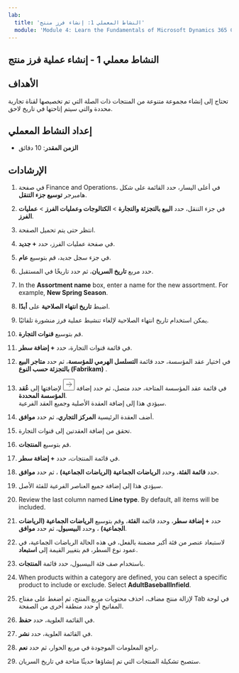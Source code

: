 ```yaml
---
lab:
  title: 'النشاط المعملي 1: إنشاء فرز منتج'
  module: 'Module 4: Learn the Fundamentals of Microsoft Dynamics 365 Commerce'
---
```


## <a name="lab-1---create-a-product-assortment"></a>النشاط معملي 1 - إنشاء عملية فرز منتج

## <a name="objectives"></a>الأهداف

تحتاج إلى إنشاء مجموعة متنوعة من المنتجات ذات الصلة التي تم تخصيصها لقناة تجارية محددة والتي سيتم إتاحتها في تاريخ لاحق.

## <a name="lab-setup"></a>إعداد النشاط المعملي

   - **الزمن المقدر**: 10 دقائق

## <a name="instructions"></a>الإرشادات

1. في صفحة Finance and Operations، في أعلى اليسار، حدد القائمة على شكل هامبرجر **توسيع جزء التنقل**.

1. في جزء التنقل، حدد **البيع بالتجزئة والتجارة** > **الكتالوجات وعمليات الفرز** > **عمليات الفرز**.

1. انتظر حتى يتم تحميل الصفحة.

1. في صفحة عمليات الفرز، حدد **+ جديد**.

1. في جزء سجل جديد، قم بتوسيع **عام**.

1. حدد مربع **تاريخ السريان**، ثم حدد تاريخًا في المستقبل.

1. In the <bpt id="p1">**</bpt>Assortment name<ept id="p1">**</ept> box, enter a name for the new assortment. For example, <bpt id="p1">**</bpt>New Spring Season<ept id="p1">**</ept>.

1. اضبط **تاريخ انتهاء الصلاحية** على **أبدًا**.

1. يمكن استخدام تاريخ انتهاء الصلاحية لإلغاء تنشيط عملية فرز منشورة تلقائيًا.

1. قم بتوسيع **قنوات التجارة**.

1. في قائمة قنوات التجارة، حدد **+ إضافة سطر**.

1. في اختيار عقد المؤسسة، حدد قائمة **التسلسل الهرمي للمؤسسة**، ثم حدد **متاجر البيع بالتجزئة حسب النوع (Fabrikam)** .

1. في قائمة عقد المؤسسة المتاحة، حدد متصل، ثم حدد إضافة ![أيقونة السهم الأيمن](./media/d365-fo-add-org-node-icon.png) لإضافتها إلى **عُقد المؤسسة المحددة**.  
  سيؤدي هذا إلى إضافة العقدة الأصلية وجميع العقد الفرعية.

1. أضف العقدة الرئيسية **المركز التجاري**، ثم حدد **موافق**.

1. تحقق من إضافة العقدتين إلى قنوات التجارة.

1. قم بتوسيع **المنتجات**.

1. في قائمة المنتجات، حدد **+ إضافة سطر**.

1. حدد **قائمة الفئة**، وحدد **الرياضات الجماعية (الرياضات الجماعية)** ، ثم حدد **موافق**.

1. سيؤدي هذا إلى إضافة جميع العناصر الفرعية للفئة الأصل.

1. Review the last column named <bpt id="p1">**</bpt>Line type<ept id="p1">**</ept>. By default, all items will be included.

1. حدد **+ إضافة سطر**، وحدد قائمة **الفئة**، وقم بتوسيع **الرياضات الجماعية (الرياضات الجماعية)** ، وحدد **البيسبول**، ثم حدد **موافق**.

1. لاستبعاد عنصر من فئة أكبر مضمنة بالفعل، في هذه الحالة الرياضات الجماعية، في عمود نوع السطر، قم بتغيير القيمة إلى **استبعاد**.

1. باستخدام صف فئة البيسبول، حدد قائمة **المنتجات**.

1. When products within a category are defined, you can select a specific product to include or exclude. Select <bpt id="p1">**</bpt>AdultBaseballInfield<ept id="p1">**</ept>.

1. لإزالة منتج مضاف، احذف محتويات مربع المنتج، ثم اضغط على مفتاح Tab في لوحة المفاتيح أو حدد منطقة أخرى من الصفحة.

1. في القائمة العلوية، حدد **حفظ**.

1. في القائمة العلوية، حدد **نشر**.

1. راجع المعلومات الموجودة في مربع الحوار، ثم حدد **نعم**.

1. ستصبح تشكيلة المنتجات التي تم إنشاؤها حديثًا متاحة في تاريخ السريان.
